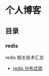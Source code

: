 # 个人博客
## 目录
### redis
redis 相关技术汇总
- [redis 分布式锁](https://github.com/wangzz719/blog/redis/distributed_lock.md)